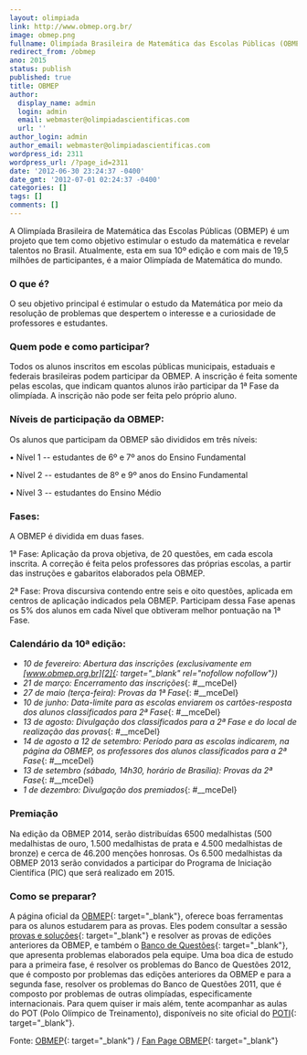 ```yaml
---
layout: olimpiada 
link: http://www.obmep.org.br/
image: obmep.png 
fullname: Olimpíada Brasileira de Matemática das Escolas Públicas (OBMEP) 
redirect_from: /obmep
ano: 2015
status: publish
published: true
title: OBMEP
author:
  display_name: admin
  login: admin
  email: webmaster@olimpiadascientificas.com
  url: ''
author_login: admin
author_email: webmaster@olimpiadascientificas.com
wordpress_id: 2311
wordpress_url: /?page_id=2311
date: '2012-06-30 23:24:37 -0400'
date_gmt: '2012-07-01 02:24:37 -0400'
categories: []
tags: []
comments: []
---
```



A Olimpíada Brasileira de Matemática das Escolas Públicas (OBMEP) é um projeto que tem como objetivo estimular o estudo da matemática e revelar talentos no Brasil. Atualmente, esta em sua 10º edição e com mais de 19,5
milhões de participantes, é a maior Olimpíada de Matemática do mundo.


### O que é?

O seu objetivo principal é estimular o estudo da Matemática por meio da resolução de problemas que despertem o interesse e a curiosidade de professores e estudantes.


### Quem pode e como participar?

Todos os alunos inscritos em escolas públicas municipais, estaduais e federais brasileiras podem participar da OBMEP. A inscrição é feita somente pelas escolas, que indicam quantos alunos irão participar da 1ª Fase da
olimpíada. A inscrição não pode ser feita pelo próprio aluno.


### Níveis de participação da OBMEP:

Os alunos que participam da OBMEP são divididos em três níveis:


• Nível 1 -- estudantes de 6º e 7º anos do Ensino Fundamental

• Nível 2 -- estudantes de 8º e 9º anos do Ensino Fundamental

• Nível 3 -- estudantes do Ensino Médio

### Fases:

A OBMEP é dividida em duas fases.


1ª Fase: Aplicação da prova objetiva, de 20 questões, em cada escola inscrita. A correção é feita pelos professores das próprias escolas, a partir das instruções e gabaritos elaborados pela OBMEP.

2ª Fase: Prova discursiva contendo entre seis e oito questões, aplicada em centros de aplicação indicados pela OBMEP. Participam dessa Fase apenas os 5% dos alunos em cada Nível que obtiveram melhor pontuação na 1ª Fase.

### Calendário da 10ª edição:




* *10 de fevereiro: Abertura das inscrições (exclusivamente em [www.obmep.org.br][2]{: target="_blank" rel="nofollow nofollow"})*
* *21 de março: Encerramento das inscrições*{: #__mceDel}
* *27 de maio (terça-feira): Provas da 1ª Fase*{: #__mceDel}
* *10 de junho: Data-limite para as escolas enviarem os cartões-resposta dos alunos classificados para 2ª Fase*{: #__mceDel}
* *13 de agosto: Divulgação dos classificados para a 2ª Fase e do local de realização das provas*{: #__mceDel}
* *14 de agosto a 12 de setembro: Período para as escolas indicarem, na página da OBMEP, os professores dos alunos classificados para a 2ª Fase*{: #__mceDel}
* *13 de setembro (sábado, 14h30, horário de Brasília): Provas da 2ª Fase*{: #__mceDel}
* *1 de dezembro: Divulgação dos premiados*{: #__mceDel}
  




### Premiação

Na edição da OBMEP 2014, serão distribuídas 6500 medalhistas (500 medalhistas de ouro, 1.500 medalhistas de prata e 4.500 medalhistas de bronze) e cerca de 46.200 menções honrosas. Os 6.500 medalhistas da OBMEP 2013
serão convidados a participar do Programa de Iniciação Científica (PIC) que será realizado em 2015.


### Como se preparar?

A página oficial da [OBMEP][3]{: target="_blank"}, oferece boas ferramentas para os alunos estudarem para as provas. Eles podem consultar a sessão [provas e soluções][4]{: target="_blank"} e resolver as provas de edições
anteriores da OBMEP, e também o [Banco de Questões][5]{: target="_blank"}, que apresenta problemas elaborados pela equipe. Uma boa dica de estudo para a primeira fase, é resolver os problemas do Banco de Questões 2012,
que é composto por problemas das edições anteriores da OBMEP e para a segunda fase, resolver os problemas do Banco de Questões 2011, que é composto por problemas de outras olimpíadas, especificamente internacionais. Para
quem quiser ir mais além, tente acompanhar as aulas do POT (Polo Olímpico de Treinamento), disponíveis no site oficial do [POTI][6]{: target="_blank"}.


Fonte: [OBMEP][3]{: target="_blank"} / [Fan Page OBMEP][7]{: target="_blank"}



[1]: /wp-content/uploads/2014/02/logo_obmep2014.png
[2]: http://www.obmep.org.br/
[3]: http://www.obmep.org.br "Página Oficial da OBMEP"
[4]: http://www.obmep.org.br/provas.htm "Provas e soluções"
[5]: http://www.obmep.org.br/banco.html "Banco de Questões"
[6]: http://poti.impa.br "Página oficial do POTI"
[7]: http://www.facebook.com/obmep "Obmep"
